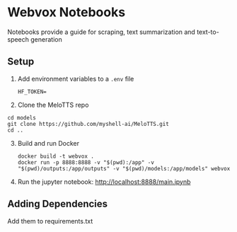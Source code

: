 # Webvox Notebooks

Notebooks provide a guide for scraping, text summarization and text-to-speech generation

## Setup

1. Add environment variables to a `.env` file
	```
	HF_TOKEN=
	```
2. Clone the MeloTTS repo
```
cd models
git clone https://github.com/myshell-ai/MeloTTS.git
cd ..
```
3. Build and run Docker
	```
	docker build -t webvox .
	docker run -p 8888:8888 -v "$(pwd):/app" -v "$(pwd)/outputs:/app/outputs" -v "$(pwd)/models:/app/models" webvox
	```

4. Run the jupyter notebook: [http://localhost:8888/main.ipynb](http://localhost:8888)

## Adding Dependencies

Add them to requirements.txt